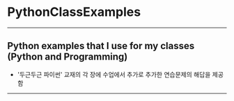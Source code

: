 # PythonClassExamples
---
Python examples that I use for my classes (Python and Programming)
---
* '두근두근 파이썬' 교재의 각 장에 수업에서 추가로 추가한 연습문제의 해답을 제공함
---
